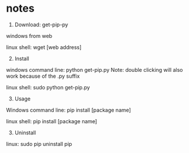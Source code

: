 # notes

1. Download: get-pip-py

windows from web

linux shell: wget [web address]

2. Install

windows command line: python get-pip.py
Note: double clicking will also work because of the .py suffix

linux shell: sudo python get-pip.py

3. Usage

Windows command line: pip install [package name]

linux shell: pip install [package name]

3. Uninstall 

linux: sudo pip uninstall pip
